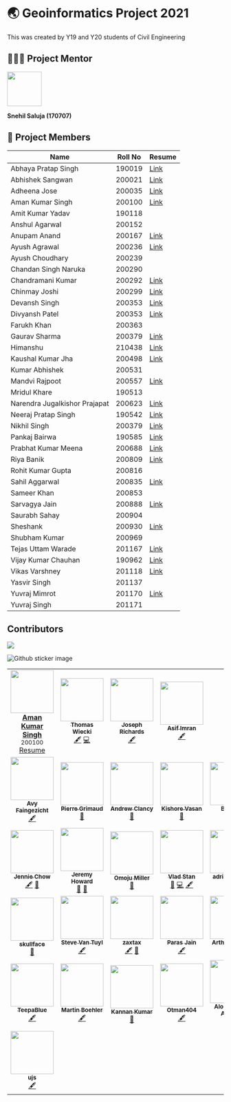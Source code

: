 # 🌏 Geoinformatics Project 2021 

This was created by Y19 and Y20 students of Civil Engineering

## 👨🏻‍🏫 Project Mentor

<code><img src="https://avatars.githubusercontent.com/u/86979316?v=4" width="80"></code>

**Snehil Saluja (170707)**

## 👥 Project Members

| Name                          | Roll No | Resume                                                                                        |
| ----------------------------- | ------- | --------------------------------------------------------------------------------------------- |
| Abhaya Pratap Singh           | 190019  | [Link](https://drive.google.com/file/d/1tDHCM_zS5plcAhn1CY3C86Juf31Px6Tg/view?usp=sharing)    |
| Abhishek Sangwan              | 200021  | [Link](https://drive.google.com/file/d/1-igkARvEBN9q_FNoooMTC134hOJNDgiJ/view?usp=sharing)    |
| Adheena Jose                  | 200035  | [Link](https://drive.google.com/file/d/1mVUWHN1iGrfThmykHKejaYySocsQ36YE/view?usp=sharing)    |
| Aman Kumar Singh              | 200100  | [Link](https://amanks-20.github.io/GI_Project_Resume/)                                        |
| Amit Kumar Yadav              | 190118  |
| Anshul Agarwal                | 200152  |
| Anupam Anand                  | 200167  | [Link](https://drive.google.com/file/d/1p4sI1Vk_mPUONu_MVNJxE-ID0OB0MJ34/view?usp=sharing)    |
| Ayush Agrawal                 | 200236  | [Link](https://drive.google.com/file/d/1j8FM9x3Q_U-RvZj3BaKYTkL_TbxI4WQY/view?usp=sharing)    |
| Ayush Choudhary               | 200239  |
| Chandan Singh Naruka          | 200290  |
| Chandramani Kumar             | 200292  | [Link](https://drive.google.com/file/d/1DUpIZfPUG2aTcevTtKK0HanyY5GVPEV0/view?usp=sharinggit) |
| Chinmay Joshi                 | 200299  | [Link](https://drive.google.com/file/d/1mJV2DacQmAwdDuxxEXZtW-eNvb9irxPd/view?usp=sharing)    |
| Devansh Singh                 | 200353  | [Link](https://drive.google.com/file/d/1fPFgUAAfZsBgON3MA2myhk8ojRfUgt0n/view?usp=sharing)    |
| Divyansh Patel                | 200353  | [Link](https://drive.google.com/file/d/1mvGPpuJotvn-PSo2O9PnbHiB-845yiwe/view?usp=sharing)    |
| Farukh Khan                   | 200363  |
| Gaurav Sharma                 | 200379  | [Link](https://drive.google.com/file/d/1jgNzGAasAQmqdBWB-uOG6JPGEAdREnPh/view?usp=sharing)    |
| Himanshu                      | 210438  | [Link](https://drive.google.com/file/d/1EBlO5ha7_4engy2LRMYfUdReU-MltSRk/view?usp=sharing%7D) |
| Kaushal Kumar Jha             | 200498  | [Link](https://drive.google.com/file/d/1qxpPeHLSjecauu5AifMIwbPmr6bgKI4E/view?usp=sharing)    |
| Kumar Abhishek                | 200531  |
| Mandvi Rajpoot                | 200557  | [Link](https://drive.google.com/file/d/1PqsI74KCtEGDm0CZEEtwLK6gSKK_6p8o/view?usp=sharing)    |
| Mridul Khare                  | 190513  |
| Narendra Jugalkishor Prajapat | 200623  | [Link](https://drive.google.com/file/d/1TyEPpZjNkqFE5lxGvXP81roArF4AM7-9/view?usp=sharing)    |
| Neeraj Pratap Singh           | 190542  | [Link](https://drive.google.com/file/d/1p9GfxqEAnh_SqRimSOJG6BmtRxdLhzyl/view?usp=sharing)    |
| Nikhil Singh                  | 200379  | [Link](https://drive.google.com/file/d/1F1tyQndbAyLrQaIEiACz83XO9nRc8r7W/view?usp=sharing)    |
| Pankaj Bairwa                 | 190585  | [Link](https://drive.google.com/file/d/1dGCd8Y2NfJnbfV1vM1ZO56hE1S-06FUU/view?usp=sharing)    |
| Prabhat Kumar Meena           | 200688  | [Link](https://drive.google.com/file/d/1e4u5KwgAiNYbBG875S1VtIH5HAM3xryg/view?usp=sharing)    |
| Riya Banik                    | 200809  | [Link](https://drive.google.com/file/d/1LCjo1HjDxm26GbAfJC5ApistPhlijgce/view?usp=sharing)    |
| Rohit Kumar Gupta             | 200816  |
| Sahil Aggarwal                | 200835  | [Link](https://drive.google.com/file/d/12XShRVSO3fYJtLa8pkN7s82SiCDiqJTA/view?usp=sharing)    |
| Sameer Khan                   | 200853  |
| Sarvagya Jain                 | 200888  | [Link](https://drive.google.com/file/d/1lCJagqwvorxojJ5PNaMe8RV0DdGXPnDu/view?usp=sharing)    |
| Saurabh Sahay                 | 200904  |
| Sheshank                      | 200930  | [Link](https://drive.google.com/file/d/1Gv48voubAl9lH-iznfhvQXjhwEqCJLpS/view?usp=sharing)    |
| Shubham Kumar                 | 200969  |
| Tejas Uttam Warade            | 201167  | [Link](https://drive.google.com/file/d/1LKImamNsgqJ5UtPV_uhCzL8JgQi9v-TI/view?usp=sharing)    |
| Vijay Kumar Chauhan           | 190962  | [Link](https://drive.google.com/file/d/1g70U5FN5xA_UcSogscn2iCDxeWvtUHNZ/view?usp=sharing)    |
| Vikas Varshney                | 201118  | [Link](https://drive.google.com/file/d/1B19lvUZuHajOzPiMGcVfmUG00Qih7K79/view?usp=sharing)    |
| Yasvir Singh                  | 201137  |
| Yuvraj Mimrot                 | 201170  | [Link](https://drive.google.com/file/d/17FZWgH0-5KEvVzUK3ZAulg3bw4zoXewG/view?usp=sharing)    |
| Yuvraj Singh                  | 201171  |

## Contributors

<a href="https://github.com/mrsnhl/giproject/graphs/contributors"><img src="https://contrib.rocks/image?repo=mrsnhl/giproject"></a>

![Github sticker image](https://myoctocat.com/assets/images/base-octocat.svg)

<table>
  <tr>
    <td align="center"><a href="http://www.github.com/amanks-20"><img src="https://avatars.githubusercontent.com/u/85317992?v=4" width="100px;" alt=""/><br><b>Aman Kumar Singh</b></a><br /><sub>200100</sub><br /><a href="https://amanks-20.github.io/GI_Project_Resume/" title="Resume">Resume</a></td>
    <td align="center"><a href="https://twiecki.io/"><img src="https://avatars2.githubusercontent.com/u/674200?v=4" width="100px;" alt=""/><br /><sub><b>Thomas Wiecki</b></sub></a><br /><a href="#content-twiecki" title="Content">🖋</a> <a href="https://github.com/github/covid19-dashboard/commits?author=twiecki" title="Code">💻</a></td>
    <td align="center"><a href="https://github.com/jwrichar"><img src="https://avatars3.githubusercontent.com/u/52940005?v=4" width="100px;" alt=""/><br /><sub><b>Joseph Richards</b></sub></a><br /><a href="#content-jwrichar" title="Content">🖋</a></td>
    <td align="center"><a href="https://github.com/aimran-adroll"><img src="https://avatars2.githubusercontent.com/u/31903245?v=4" width="100px;" alt=""/><br /><sub><b>Asif Imran</b></sub></a><br /><a href="#content-aimran-adroll" title="Content">🖋</a></td>
  </tr>
  <tr>
    <td align="center"><a href="http://www.faingezicht.com"><img src="https://avatars0.githubusercontent.com/u/4804875?v=4" width="100px;" alt=""/><br /><sub><b>Avy Faingezicht</b></sub></a><br /><a href="#content-avyfain" title="Content">🖋</a></td>
    <td align="center"><a href="https://p.ier.re"><img src="https://avatars1.githubusercontent.com/u/1866496?v=4" width="100px;" alt=""/><br /><sub><b>Pierre Grimaud</b></sub></a><br /><a href="https://github.com/github/covid19-dashboard/commits?author=pgrimaud" title="Documentation">📖</a></td>
    <td align="center"><a href="https://github.com/nite"><img src="https://avatars1.githubusercontent.com/u/143404?v=4" width="100px;" alt=""/><br /><sub><b>Andrew Clancy</b></sub></a><br /><a href="https://github.com/github/covid19-dashboard/commits?author=nite" title="Documentation">📖</a></td>
    <td align="center"><a href="http://kishorevasan.me"><img src="https://avatars1.githubusercontent.com/u/16017592?v=4" width="100px;" alt=""/><br /><sub><b>Kishore Vasan</b></sub></a><br /><a href="https://github.com/github/covid19-dashboard/commits?author=kishorevasan" title="Documentation">📖</a></td>
    <td align="center"><a href="https://github.com/bastien-boussouf"><img src="https://avatars3.githubusercontent.com/u/29279482?v=4" width="100px;" alt=""/><br /><sub><b>Bastien</b></sub></a><br /><a href="https://github.com/github/covid19-dashboard/commits?author=bastien-boussouf" title="Documentation">📖</a></td>
    <td align="center"><a href="https://mentalbreaks.rbind.io/"><img src="https://avatars2.githubusercontent.com/u/26304802?v=4" width="100px;" alt=""/><br /><sub><b>Anthony Nguyen</b></sub></a><br /><a href="https://github.com/github/covid19-dashboard/commits?author=anguyen1210" title="Documentation">📖</a></td>
    <td align="center"><a href="https://github.com/MarkDacek"><img src="https://avatars1.githubusercontent.com/u/26177997?v=4" width="100px;" alt=""/><br /><sub><b>Mark Dacek</b></sub></a><br /><a href="https://github.com/github/covid19-dashboard/commits?author=MarkDacek" title="Documentation">📖</a></td>
  </tr>
  <tr>
    <td align="center"><a href="https://github.com/jenniechow"><img src="https://avatars1.githubusercontent.com/u/36515276?v=4" width="100px;" alt=""/><br /><sub><b>Jennie Chow</b></sub></a><br /><a href="#content-jenniechow" title="Content">🖋</a> <a href="https://github.com/github/covid19-dashboard/pulls?q=is%3Apr+reviewed-by%3Ajenniechow" title="Reviewed Pull Requests">👀</a></td>
    <td align="center"><a href="http://jhoward.fastmail.fm"><img src="https://avatars1.githubusercontent.com/u/346999?v=4" width="100px;" alt=""/><br /><sub><b>Jeremy Howard</b></sub></a><br /><a href="#tool-jph00" title="Tools">🔧</a> <a href="#ideas-jph00" title="Ideas, Planning, & Feedback">🤔</a></td>
    <td align="center"><a href="http://www.linkedin.com/in/omojumiller"><img src="https://avatars2.githubusercontent.com/u/1815882?v=4" width="100px;" alt=""/><br /><sub><b>Omoju Miller</b></sub></a><br /><a href="#projectManagement-omoju" title="Project Management">📆</a></td>
    <td align="center"><a href="https://github.com/vladpke"><img src="https://avatars1.githubusercontent.com/u/1569786?v=4" width="100px;" alt=""/><br /><sub><b>Vlad Stan</b></sub></a><br /><a href="#maintenance-vladpke" title="Maintenance">🚧</a> <a href="https://github.com/github/covid19-dashboard/commits?author=vladpke" title="Code">💻</a> <a href="#content-vladpke" title="Content">🖋</a></td>
    <td align="center"><a href="https://github.com/adrianturcato"><img src="https://avatars3.githubusercontent.com/u/9288755?v=4" width="100px;" alt=""/><br /><sub><b>adrianturcato</b></sub></a><br /><a href="#content-adrianturcato" title="Content">🖋</a></td>
    <td align="center"><a href="https://www.datacamp.com/courses/advanced-deep-learning-with-keras-in-python"><img src="https://avatars2.githubusercontent.com/u/581590?v=4" width="100px;" alt=""/><br /><sub><b>Zach Mayer</b></sub></a><br /><a href="#maintenance-zachmayer" title="Maintenance">🚧</a></td>
    <td align="center"><a href="https://github.com/javaldro"><img src="https://avatars3.githubusercontent.com/u/31542321?v=4" width="100px;" alt=""/><br /><sub><b>Jared Valdron</b></sub></a><br /><a href="#content-javaldro" title="Content">🖋</a></td>
  </tr>
  <tr>
    <td align="center"><a href="http://jessicapaoli.com"><img src="https://avatars2.githubusercontent.com/u/221550?v=4" width="100px;" alt=""/><br /><sub><b>skullface</b></sub></a><br /><a href="https://github.com/github/covid19-dashboard/commits?author=skullface" title="Documentation">📖</a></td>
    <td align="center"><a href="https://github.com/vantuyls"><img src="https://avatars2.githubusercontent.com/u/9534576?v=4" width="100px;" alt=""/><br /><sub><b>Steve Van Tuyl</b></sub></a><br /><a href="#content-vantuyls" title="Content">🖋</a></td>
    <td align="center"><a href="https://www.zinkov.com"><img src="https://avatars1.githubusercontent.com/u/8529?v=4" width="100px;" alt=""/><br /><sub><b>zaxtax</b></sub></a><br /><a href="#content-zaxtax" title="Content">🖋</a> <a href="#maintenance-zaxtax" title="Maintenance">🚧</a></td>
    <td align="center"><a href="https://github.com/paras-jain"><img src="https://avatars0.githubusercontent.com/u/57864667?v=4" width="100px;" alt=""/><br /><sub><b>Paras Jain</b></sub></a><br /><a href="#content-paras-jain" title="Content">🖋</a></td>
    <td align="center"><a href="https://github.com/artdgn"><img src="https://avatars0.githubusercontent.com/u/29574203?v=4" width="100px;" alt=""/><br /><sub><b>Arthur Deygin</b></sub></a><br /><a href="#content-artdgn" title="Content">🖋</a></td>
    <td align="center"><a href="https://github.com/kant"><img src="https://avatars1.githubusercontent.com/u/32717?v=4" width="100px;" alt=""/><br /><sub><b>Darío Hereñú</b></sub></a><br /><a href="#content-kant" title="Content">🖋</a></td>
    <td align="center"><a href="http://danielpcox.info"><img src="https://avatars0.githubusercontent.com/u/56411?v=4" width="100px;" alt=""/><br /><sub><b>Daniel Cox</b></sub></a><br /><a href="#content-danielpcox" title="Content">🖋</a></td>
  </tr>
  <tr>
    <td align="center"><a href="https://github.com/TeepaBlue"><img src="https://avatars1.githubusercontent.com/u/42367122?v=4" width="100px;" alt=""/><br /><sub><b>TeepaBlue</b></sub></a><br /><a href="#content-TeepaBlue" title="Content">🖋</a></td>
    <td align="center"><a href="http://linkedin.com/in/Martin-Boehler"><img src="https://avatars0.githubusercontent.com/u/39620954?v=4" width="100px;" alt=""/><br /><sub><b>Martin Boehler</b></sub></a><br /><a href="#content-Martin-Boehler" title="Content">🖋</a></td>
    <td align="center"><a href="http://kannankumar.github.io"><img src="https://avatars3.githubusercontent.com/u/711743?v=4" width="100px;" alt=""/><br /><sub><b>Kannan Kumar</b></sub></a><br /><a href="#maintenance-kannankumar" title="Maintenance">🚧</a></td>
    <td align="center"><a href="https://github.com/Otman404"><img src="https://avatars1.githubusercontent.com/u/43283622?v=4" width="100px;" alt=""/><br /><sub><b>Otman404</b></sub></a><br /><a href="#content-Otman404" title="Content">🖋</a></td>
    <td align="center"><a href="http://www.dim.uchile.cl/~alsilva/"><img src="https://avatars0.githubusercontent.com/u/30263736?v=4" width="100px;" alt=""/><br /><sub><b>Alonso Silva Allende</b></sub></a><br /><a href="#content-alonsosilvaallende" title="Content">🖋</a></td>
    <td align="center"><a href="https://github.com/anomal"><img src="https://avatars0.githubusercontent.com/u/1459721?v=4" width="100px;" alt=""/><br /><sub><b>Sophiah (Zing-Ming)</b></sub></a><br /><a href="#content-anomal" title="Content">🖋</a></td>
    <td align="center"><a href="https://github.com/arungupta21"><img src="https://avatars3.githubusercontent.com/u/7274372?v=4" width="100px;" alt=""/><br /><sub><b>Arun Gupta</b></sub></a><br /><a href="#content-arungupta21" title="Content">🖋</a></td>
  </tr>
  <tr>
    <td align="center"><a href="https://github.com/ujs"><img src="https://avatars1.githubusercontent.com/u/5633010?v=4" width="100px;" alt=""/><br /><sub><b>ujs</b></sub></a><br /><a href="#content-ujs" title="Content">🖋</a></td>
  </tr>
</table>




